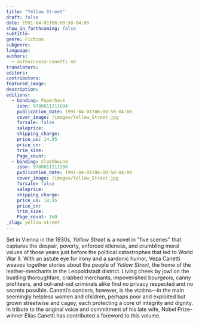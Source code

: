 ```yaml
---
title: "Yellow Street"
draft: false
date: 1991-04-01T06:00:58-04:00
show_in_forthcoming: false
subtitle:
genre: Fiction
subgenre:
language:
authors:
  - author/veza-canetti.md
translators:
editors:
contributors:
featured_image:
description:
editions:
  - binding: Paperback
    isbn: 9780811211604
    publication_date: 1991-04-01T06:00:58-04:00
    cover_image: /images/Yellow_Street.jpg
    forsale: false
    saleprice:
    shipping_charge:
    price_us: 14.95
    price_cn:
    trim_size:
    Page_count:
  - binding: Clothbound
    isbn: 9780811211598
    publication_date: 1991-04-01T06:00:58-04:00
    cover_image: /images/Yellow_Street.jpg
    forsale: false
    saleprice:
    shipping_charge:
    price_us: 18.95
    price_cn:
    trim_size:
    Page_count: 160
_slug: yellow-street
---
```


Set in Vienna in the 1930s, _Yellow Street_ is a novel in "five scenes" that captures the despair, poverty, enforced idleness, and crumbling moral values of those years just before the political catastrophes that led to World War II. With an astute eye for irony and a sardonic humor, Veza Canetti weaves together stories about the people of _Yellow Street_, the home of the leather-merchants in the Leopoldstadt district. Living cheek by jowl on the bustling thoroughfare, crabbed merchants, impoverished bourgeois, canny profiteers, and out-and-out criminals alike find no privacy respected and no secrets possible. Canetti’s concern, however, is the victims––in the main seemingly helpless women and children, perhaps poor and exploited but grown streetwise and cagey, each protecting a core of integrity and dignity. In tribute to the original voice and commitment of his late wife, Nobel Prize-winner Elias Canetti has contributed a foreword to this volume.

